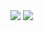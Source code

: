 <div>
  <img src="https://github-readme-stats.vercel.app/api?username=sabilimaulana&show_icons=true&theme=radical"/>
  <img  src="https://github-readme-stats.vercel.app/api/top-langs/?username=sabilimaulana&layout=compact"/>
</div>
